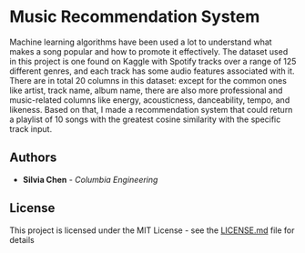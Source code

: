 # Music Recommendation System

Machine learning algorithms have been used a lot to understand what makes a song popular and how to promote it effectively.
The dataset used in this project is one found on Kaggle with  Spotify tracks over a range of 125 different genres, and each track has some audio features associated with it. There are in total 20 columns in this dataset: except for the common ones like artist, track name, album name, there are also more professional and music-related columns like energy, acousticness, danceability, tempo, and likeness. Based on that, I made a recommendation system that could return a playlist of 10 songs with the greatest cosine similarity with the specific track input.

## Authors

* **Silvia Chen** - *Columbia Engineering*

## License

This project is licensed under the MIT License - see the [LICENSE.md](LICENSE.md) file for details

